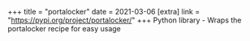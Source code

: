 +++
title = "portalocker"
date = 2021-03-06
[extra]
link = "https://pypi.org/project/portalocker/"
+++
Python library - Wraps the portalocker recipe for easy usage

